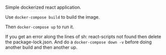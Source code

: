 Simple dockerized react application.

Use `docker-compose build` to build the image.

Then `docker-compose up` to run it.

If you get an error along the lines of sh: react-scripts not found then delete the package-lock.json. And do a `docker-compose down -v` before doing another build and then another up.